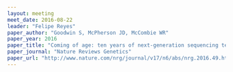 ```yaml
---
layout: meeting
meet_date: 2016-08-22
leader: "Felipe Reyes"
paper_author: "Goodwin S, McPherson JD, McCombie WR"
paper_year: 2016
paper_title: "Coming of age: ten years of next-generation sequencing technologies"
paper_journal: "Nature Reviews Genetics"
paper_url: "http://www.nature.com/nrg/journal/v17/n6/abs/nrg.2016.49.html"
---
```

